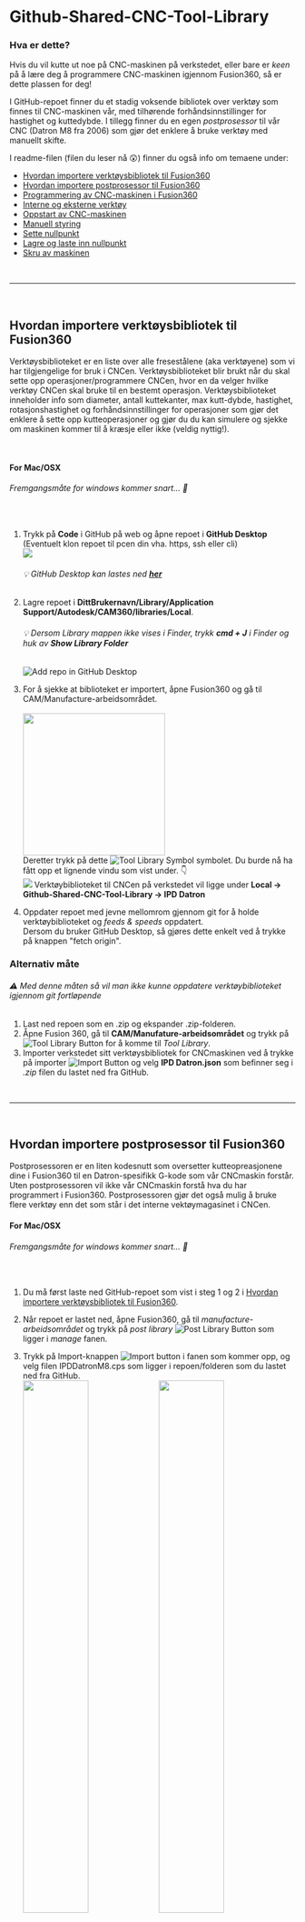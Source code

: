 # Github-Shared-CNC-Tool-Library

### Hva er dette?

Hvis du vil kutte ut noe på CNC-maskinen på verkstedet, eller bare er *keen* på å lære deg å programmere CNC-maskinen igjennom Fusion360, så er dette plassen for deg! 

I GitHub-repoet finner du et stadig voksende bibliotek over verktøy som finnes til CNC-maskinen vår, med tilhørende forhåndsinnstillinger for hastighet og kuttedybde. I tillegg finner du en egen *postprosessor* til vår CNC (Datron M8 fra 2006) som gjør det enklere å bruke verktøy med manuellt skifte.

I readme-filen (filen du leser nå :astonished:) finner du også info om temaene under:

- [Hvordan importere verktøysbibliotek til Fusion360](#Hvordan-importere-verktøysbibliotek-til-fusion360)
- [Hvordan importere postprosessor til Fusion360](#Hvordan-importere-postprosessor-til-Fusion360)
- [Programmering av CNC-maskinen i Fusion360](#Programmering-av-CNC-maskinen-i-Fusion360)
- [Interne og eksterne verktøy](#Eksterne-og-interne-verktøy)
- [Oppstart av CNC-maskinen](#Oppstart-av-CNC-maskinen)
- [Manuell styring](#Manuell-styring)
- [Sette nullpunkt](#Sette-nullpunkt)
- [Lagre og laste inn nullpunkt](#Lagre-og-laste-inn-nullpunkt)
- [Skru av maskinen](#Skru-av-maskinen)


<br>

---

<br>

## Hvordan importere verktøysbibliotek til Fusion360

Verktøysbiblioteket er en liste over alle fresestålene (aka verktøyene) som vi har tilgjengelige for bruk i CNCen. Verktøysbiblioteket blir brukt når du skal sette opp operasjoner/programmere CNCen, hvor en da velger hvilke verktøy CNCen skal bruke til en bestemt operasjon. Verktøysbiblioteket inneholder info som diameter, antall kuttekanter, max kutt-dybde, hastighet, rotasjonshastighet og forhåndsinnstillinger for operasjoner som gjør det enklere å sette opp kutteoperasjoner og gjør du du kan simulere og sjekke om maskinen kommer til å kræsje eller ikke (veldig nyttig!). 

<br>

#### For Mac/OSX
###### Fremgangsmåte for windows kommer snart... :grimacing: 

<br>

1. Trykk på **Code** i GitHub på web og åpne repoet i **GitHub Desktop** (Eventuelt klon repoet til pcen din vha. https, ssh eller cli)
   <br><img src=.Images/GitHubClone.gif>
   <br><h6>:bulb: GitHub Desktop kan lastes ned **[her](https://desktop.github.com/)**</h6>

2. Lagre repoet i **DittBrukernavn/Library/Application Support/Autodesk/CAM360/libraries/Local**.<br>
   ###### :bulb: Dersom Library mappen ikke vises i Finder, trykk **cmd + J** i Finder og huk av **Show Library Folder**
   ![Add repo in GitHub Desktop](.Images/GitHubDesktopAddRepo.png)


3. For å sjekke at biblioteket er importert, åpne Fusion360 og gå til CAM/Manufacture-arbeidsområdet.<br>
   <br><img src=".Images/ChangeToManufacture.gif" width="250">
   <br>Deretter trykk på dette ![Tool Library Symbol](.Images/ToolLibrarySymbol.png) symbolet. Du burde nå ha fått opp et lignende vindu som vist under. :point_down:
   <br><img src=".Images/ToolLibraryInFusion.png">
   Verktøybiblioteket til CNCen på verkstedet vil ligge under **Local -> Github-Shared-CNC-Tool-Library -> IPD Datron**

4. Oppdater repoet med jevne mellomrom gjennom git for å holde verktøybiblioteket og *feeds & speeds* oppdatert. 
   <br>Dersom du bruker GitHub Desktop, så gjøres dette enkelt ved å trykke på knappen "fetch origin".


### Alternativ måte
###### :warning: *Med denne måten så vil man ikke kunne oppdatere verktøybiblioteket igjennom git fortløpende*

1. Last ned repoen som en .zip og ekspander .zip-folderen.
2. Åpne Fusion 360, gå til **CAM/Manufature-arbeidsområdet** og trykk på ![Tool Library Button](.Images/ToolLibrarySymbol.png) for å komme til *Tool Library*. 
3. Importer verkstedet sitt verktøysbibliotek for CNCmaskinen ved å trykke på importer ![Import Button](.Images/ImportLibrarySymbol.png) og velg **IPD Datron.json** som befinner seg i *.zip* filen du lastet ned fra GitHub.

<br>

---

<br>


## Hvordan importere postprosessor til Fusion360

Postprosessoren er en liten kodesnutt som oversetter kutteopreasjonene dine i Fusion360 til en Datron-spesifikk G-kode som vår CNCmaskin forstår. Uten postprosessoren vil ikke vår CNCmaskin forstå hva du har programmert i Fusion360. Postprosessoren gjør det også mulig å bruke flere verktøy enn det som står i det interne vektøymagasinet i CNCen.

#### For Mac/OSX
###### Fremgangsmåte for windows kommer snart... :grimacing: 

<br>

1. Du må først laste ned GitHub-repoet som vist i steg 1 og 2 i [Hvordan importere verktøysbibliotek til Fusion360](#Hvordan-importere-verktøysbibliotek-til-Fusion360).

2. Når repoet er lastet ned, åpne Fusion360, gå til *manufacture-arbeidsområdet* og trykk på *post library* ![Post Library Button](.Images/PostLibraryButton.png) som ligger i *manage* fanen.

3. Trykk på Import-knappen ![Import button](.Images/Import.png) i fanen som kommer opp, og velg filen IPDDatronM8.cps som ligger i repoen/folderen som du lastet ned fra GitHub.
<br><img src=".Images/AddPostProcessor.png" width="49%"> <img src=".Images/AddPostProcessorSelected.png" width="49%">
<br><h6>:bulb: Dersom du har følgt fremgangsmåten som vist [her](#Hvordan-importere-verktøysbibliotek-til-Fusion360), så skal folderen ligge i **DittBrukernavn/Library/Application Support/Autodesk/CAM360/libraries/Local**</h6>

4. Ferdig! Postprosessoren for CNCen skal nå være tilgjengelig både i *Post Library* vinduet :point_down: og som en valgbar postprosessor når du trykker på *Post Process* ![Post Process button](.Images/PostProcess.png) når du skal eksportere et CNCprogram.
<br><img src=".Images/DatronM8Added.png">

<br>

---

<br>

## Programmering av CNC-maskinen i Fusion360

Okay, du har lastet ned og importert verktøysbiblioteket og postprosessoren til Fusion360, men hva nå? Hvordan går man fra en Fusion360fil til en fysisk modell? For å gå fra digital til fysisk modell så må du programmere inn hvordan modellen din ligger i CNCen, definere et nullpunkt, generere baner som sier hvordan CNCen skal kutte vekk materiale og eksportere oppsettet og banene til noe CNCen forstår (aka G-kode). Den generelle arbeidsflyten er:

1. [Lage *setup*](#Lage-setups)
2. [Legge til og generere kutteoperasjoner](#Legge-til-operasjoner)
3. [Simulere kutting](#Simulere-kutting)
4. [Eksportere koden til mcr-fil](#Eksportere-til-G-kode)


#### Lage *setups*

<img src=".Images/MakeSetup.gif">

<br>En *setup* forteller maskinen hvordan modellen din er plassert i CNCmaskinen. Dette innebærer bla. hva som er nullpunktet, hvor stor klump med materiale som du begynner med (aka *stock*) og hva som er X-, Y- og Z-aksen. Du kan lage flere setups for én modell, f.eks to setups med Z-akse vridd 180° for en tosidig maskinering.

Slik går du frem for å lage en *setup*:
1. I *manufacturearbeidsområdet, trykk på setupknappen ![Setup Button](.Images/SetupButton.png) som ligger under setupfanen i menyen. Du burde nå få opp noe som ligner på dette :point_down:
<br><img src=".Images/SetupAdded.png">
<br>Her ser du hva som er *stock* (i gult) og hva som er nullpunkt og X-, Y-, og Z-akse i setupen (Blå, grøn og rød pil).

2. Dersom du har flere modeller i filen, gå på *model* og velg den modellen du vil bruke som utgangspunkt for generering av kutteoperasjoner.

3. Velg hva som skal være nullpunkt og X-, Y-, og Z-akse i setupen. På vår CNC peker Z-aksen oppover, X-aksen går fra venstre mot høyre og Y-aksen går fra helt fremme i maskinen og innover bak i maskinen. Du må altså velge X-, Y-, og Z-akse på modellen din slik at Z peker opp og X og Y peker til siden og bak.
    - For å overstyre orienteringen på modellen som automatisk blir satt, trykk på *orientation* under *Work Coordinate System (WCS)* og velg *select z axis/plane & x axis*. Velg deretter hva som skal være referansene for Z-aksen og X-aksen. Dersom aksene peker feil vei, huk av *flip axis* på den aksen som det gjelder.
    - For å velge hva som skal være nullpunkt i modellen din, trykk på *origin* og velg hva slags type nullpunkt du vil ha. Her kan du velge mellom *model origin*, *selected point*, *model box point* og *stock box point*. Som oftest så er det enklest og best å bruke *stock box point*. Deretter velger du hvor på *stocken* nullpunktet ditt skal være. Her er det som oftest enklest og best å velge det nederste venstre hjørnet som ligger på toppen av *stocken* din.
    -  Trykk på *stock-fanen*![Stock Tab](.Images/StockTab.png) for å definere hvor stor *stock* du skal ha. Her er det igjen ganske mange forskjellige alternativer, men det funker ofte greit å bare velge *relative size box* og sette på et par millimeter *offset* på toppen og sidene av *stocken*.
    <br>En setup vil som oftest se sånn ut :point_down:
    <br><br>![Setup Finished](.Images/SetupCorrect.png)<br>
4. Trykk på ok.

<br>

#### Legge til operasjoner

<img src=".Images/AddCuttingOperation.gif">

<br>Nå som en setup er laget så kan du begynne å lage og generere kutteoperasjoner! En kutteoperasjon er en generert "sti" som CNCmaskinen følger med en fres for å kutte vekk materiale som ikke er modellen din, slik at du ender opp med at kun modellen din står igjen. Den finnes mange forskjellige strategier for hvordan en kutteoperasjon skal oppføre seg, og det er normalt at man må lage flere kutteoperasjoner med forskjellige fresestørrelser og strategier for å lage et program som funker bra. 

Det å generere kutteoperasjoner er et veldig stort felt innen CNCmaskinering, og det er umilig å samle og forklare alt her. Det beste er å kikke på YouTube og å prøve seg frem for å lære seg og bli bedre på å lage kutteoperasjoner. Med det sagt, her er en generell fremgangsmåte:

1. Velg den *setupen* som skal få en ny kutteoperasjon.

2. Legg til en kurtteoperasjon ved å velge en strategi fra menybaren.
<br><img src=".Images/CuttingStrategies.png" width="300">
<br>Her kan du velge mellom mange forskjellige strategier, men de vanligste er *2D contour*, *Adaptive Clearing*, *Pocket Clearing*, *Horizontal* og *Face*. 
<br><h6>:bulb: Hovre over de forksjellige strategiene i Fusion360 for å få en liten forklaring på hva de gjør.</h6>

3. Når du har valgt en type strategi å bruke så får du opp et vindu med masse variabler :point_down:
<br><br><img src=".Images/ToolpathWindow.png" width="200">
<br><br>Det første du må gjøre i dette vinduet er å velge et verktøy fra verktøysbiblioteket. Dette gjøres ved å trykke på *Select* under *tool* og velge det verktøyet du vil bruke i verktøysbibliotekvinduet som popper opp. Deretter kan du velge en *preset* under *feed & speed* eller skrive inn egne variabler. Det beste er å ta utgangspunkt i en *preset*, for så å forandre på de variablene som det trengs å forandre på. Her må du bare prøve deg frem!
<br><br><h6>:bulb: Verktøyene med nr **1-13** er **interne** verktøy og CNCmaskinen bytter automatisk mellom disse verktøyene når den kjører de forskjellige kutteoperasjonene. Verktøyene med nr **20 og oppover** er **eksterne** verktøy og må byttes manuelt underveis. Når det er tid for verktøysbytte vil CNCmaskinen legge fra seg det nåværende verktøyet, for så å instruere deg om å sette inn det nye eksterne verktøyet. </h6>

4. Gå igjennom de forksjellige fanene og se og prøv deg frem med alle variablene som finnes der. To variabler å legge seg merke til er *stepdown* og *stepover*. *Stepdown* er hvor mye fresen skal dykke ned i materialet når den kutter, mens *stepover* er hvor mye fresen skal kutte på siden for hver gang den går over et område.  

5. Trykk på OK og vent til kutteoperasjoonen er generert ferdig. Dette kan ta litt tid hvis det er en stor eller avansert operasjon.<br>
   ###### :bulb: For å generere en kutteoperasjon på  nytt, trykk på **cmd** + **G**.

6. Legg til flere kutteoperasjoner ved å repetere steg 1 - 5. CNCmaskinen kommer til å utføre kutteoperasjonene sekvensiellt fra top til bunn og du kan forandre rekkefølgen på kutteoperasjonene ved å klikke og dra operasjonene opp og ned under setup-treet.

<br>

##### :fire: Noen tips :fire:

* Lag egne *sketcher* i designarbeidsområdet og bruk de som *machining boundary* dersom du vil at en kutteoperasjon kun skal kutte i et spesifikt område.

* Dersom du bruker *2D contour* på en del som har mye sidestock, skru av *lead out* i *linking* fanen i variabelmenyen til operasjonen (dobbelklikk på kutteoperasjonen). Da slipper man at fresen krasjer i *stocken* når maskinen er ferdig med kutteoperasjonen.

* For metall og andre harde materialer er det bedre å ta grunne/lette og raske kutt istedenfor dype og trege kutt.

* *Ballnose*freser er kun til lette *finishing*kutt. Gå derfor først over med en vanlig butt fres for å ta vekk mesteparten av materialet, men skru på *stock to leave* og sett den til 0.5mm så grovkuttet ikke går helt ned til modellen.

* Vår CNC kan i utgangspunktet kun kutte plast, tre, skum, aluminium, messing og kobber.

<br>

#### Simulere kutting

<img src=".Images/Simulate.gif">

<br>Det er lurt å simulere alle kutteoperasjonene før en eksporterer koden for å sjekke at operasjonene kutter som de skal og ikke krasjer i noe. Simuleringen i Fusion360 tar hensyn til diameteren, kuttedybde og lengde på fresestålet for alle operasjonene for å sjekke om maskinen kommer til å krasje eller ikke. I simuleringen kan en også vise hvor nærme den ferdige delen kommer til å være CAD-modellen din.

For å kjøre en simulering, velg de *setupene* du vil simulere (eventuelt spesifikke kutteoperasjoner) og trykk på simuleringsknappen ![Simulate Button](.Images/SimulateButton.png). Du kan nå spille av en animasjon av hvordan CNCen kommer til å kutte. Dersom det blir noen krasj i CNCprogrammet ditt så vil dette vises som en rød strek/felt i den grønne tidslinjebaren helt nederst på skjermen.

:bulb: Du kan velge flere *setups* samtidig og simulere de sammen. Det er nyttig dersom du har en flersidig CNC-fresing og vil simulere hvordan alle *setupene* kommer til å interagere med hverandre. 

:bulb: Dersom du kutter i gråskum så gjør det ikke så mye om du får en kollisjon med *stock*

:bulb: Dersom du krasjer (i simuleringen) pga. et for kort fresestål, så kan du bytte ut fresestålet med et lengre et. Dette gjøres manuelt nede på verkstedet. Dersom du gjør dette så må du huske på å holde diameteren på verktøyet det samme! Altså verktøy nr 9 (6mm) skal **kun** byttes ut med et annet 6mm fresestål.

<br>

#### Eksportere til G-kode

<img src=".Images/Export.gif">

<br>For å eksportere kutteprogrammet ditt, velg den *setupen* du vil eksportere og trykk på eksporteringsknappen ![Export button](.Images/ExportButton.png). Her må du velge *personal posts* som *source* og deretter velge "IPD DATRON M8" som *post processor*. Deretter kan du gi kuttefilen din et navn under *program number* og trykke på ok for å eksportere programmet til G-kode.

:bulb: Hvis du skifter navn på filen når du velger lagringsplass, husk å end navnet med .mcr. Hvis .mcr-endingen ikke er med så vil ikke CNCen kunne åpne filen.

<br>

---

<br>

## Oppstart av CNC-maskinen

Her kommer det info snart. Jeg lover!

<br>

---

<br>

## Manuell styring

Her kommer det info snart. Jeg lover!

<br>

---

<br>

## Sette nullpunkt

Her kommer det info snart. Jeg lover!

<br>

---

<br>

## Lagre og laste inn nullpunkt

Her kommer det info snart. Jeg lover!

<br>

---

<br>

## Skru av maskinen